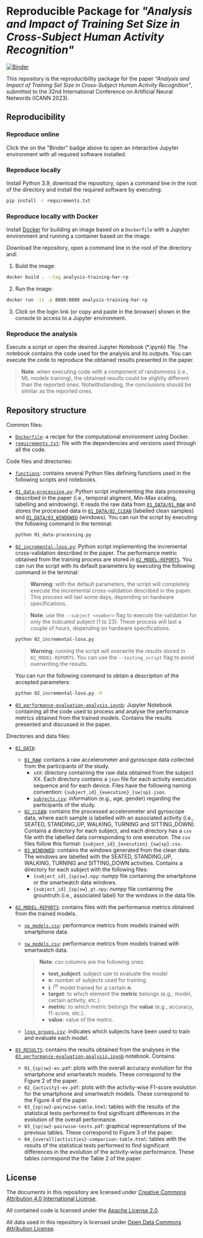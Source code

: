 # Reproducible Package for _"Analysis and Impact of Training Set Size in Cross-Subject Human Activity Recognition"_

[![Binder](https://mybinder.org/badge_logo.svg)](https://mybinder.org/v2/gh/GeoTecINIT/analysis-training-har-rp/HEAD)

This repository is the reproducibility package for the paper _“Analysis and Impact of Training Set Size in Cross-Subject Human Activity Recognition"_, submitted to the 32nd International Conference on Artificial Neural Networds (ICANN 2023).


## Reproducibility 

### Reproduce online 

Click the on the "Binder" badge above to open an interactive Jupyter environment with all required software installed.

### Reproduce locally
Install Python 3.9, download the repository, open a command line in the root of the directory and install the required software by executing:

```bash
pip install -r requirements.txt
```

### Reproduce locally with Docker
Install [Docker](https://www.docker.com) for building an image based on a `Dockerfile` with a Jupyter environment and running a container based on the image.

Download the repository, open a command line in the root of the directory and:

1. Build the image:

```bash
docker build . --tag analysis-training-har-rp
```

2. Run the image:

```bash
docker run -it -p 8888:8888 analysis-training-har-rp
```

3. Click on the login link (or copy and paste in the browser) shown in the console to access to a Jupyter environment.

### Reproduce the analysis
Execute a script or open the desired Jupyter Notebook (\*.ipynb) file. The notebook contains the code used for the analysis and its outputs. You can execute the code to reproduce the obtained results presented in the paper.

> **Note**: when executing code with a component of randomness (i.e., ML models training), the obtained results could be slightly different than the reported ones. Notwithstanding, the conclusions should be similar as the reported ones.


## Repository structure

Common files:
- [`Dockerfile`](./Dockerfile): a recipe for the computational environment using Docker.
- [`requirements.txt`](./requirements.txt): file with the dependencies and versions used through all the code.

Code files and directories:

- [`functions`](./functions): contains several Python files defining functions used in the following scripts and notebooks.
- [`01_data-processing.py`](./01_data-processing.py): Python script implementing the data processing described in the paper (i.e., temporal aligment, Min-Max scaling, labelling and windowing). It reads the raw data from [`01_DATA/01_RAW`](./01_DATA/01_RAW) and stores the processed data in [`01_DATA/02_CLEAN`](./01_DATA/02_CLEAN) (labelled clean samples) and [`01_DATA/03_WINDOWED`](./01_DATA/03_WINDOWED) (windows). You can run the script by executing the following command in the terminal:
  ```bash
  python 01_data-processing.py
  ```
- [`02_incremental-loso.py`](./02_incremental-loso.py): Python script implementing the incremental cross-validation described in the paper. The performance metric obtained from the training process are stored in [`02_MODEL-REPORTS`](./02_MODEL-REPORTS). You can run the script with its default parameters by executing the following command in the terminal:

  > **Warning**: with the default parameters, the script will completely execute the incremental cross-validation described in the paper. This process will last some days, depending on hardware specifications.
  
  > **Note**: use the `--subject <number>` flag to execute the validation for only the indicated subject (1 to 23). These process will last a couple of hours, depending on hardware specifications. 

  ```bash
  python 02_incremental-loso.py
  ```
   
  > **Warning**: running the script will overwrite the results stored in `02_MODEL-REPORTS`. You can use the `--testing_script` flag to avoid overwriting the results.
   
  You can run the following command to obtain a description of the accepted parameters:
   
  ```bash
  python 02_incremental-loso.py -h
  ```

- [`03_performance-evaluation-analysis.ipynb`](./03_performance-evaluation-analysis.ipynb): Jupyter Notebook containing all the code used to process and analyse the performance metrics obtained from the trained models. Contains the results presented and discussed in the paper.

Directories and data files:

- [`01_DATA`](./01_DATA):
  - [`01_RAW`](./01_DATA/01_RAW): contains a raw accelerometer and gyroscope data collected from the participants of the study.
    - `sXX`: directory containing the raw data obtained from the subject XX. Each directory contains a `json` file for each activity execution sequence and for each device. Files have the following naming convention: `{subject_id}_{execution}_{sw|sp}.json`.
    - [`subjects.csv`](./01_DATA/01_RAW/subjects.csv): information (e.g., age, gender) regarding the participants of the study.
  - [`02_CLEAN`](./01_DATA/02_CLEAN): contains the processed accelerometer and gyroscope data, where each sample is labelled with an associated activity (i.e., SEATED, STANDING_UP, WALKING, TURNING and SITTING_DOWN). Contains a directory for each subject, and each directory has a `csv` file with the labelled data corresponding to one execution. The `csv` files follow this format: `{subject_id}_{execution}_{sw|sp}.csv`.
  - [`03_WINDOWED`](./01_DATA/03_WINDOWED): contains the windows generated from the clean data. The windows are labelled with the SEATED, STANDING_UP, WALKING, TURNING and SITTING_DOWN activities. Contains a directory for each subject with the following files:
    - `{subject_id}_{sp|sw}.npy`: _numpy_ file containing the smartphone or the smartwatch data windows.
    - `{subject_id}_{sp|sw}_gt.npy`: _numpy_ file containing the grountruth (i.e., associated label) for the windows in the data file.
- [`02_MODEL-REPORTS`](./02_MODEL-REPORTS): contains files with the performance metrics obtained from the trained models.
  - [`sp_models.csv`](./02_MODEL-REPORTS/sp_models.csv): performance metrics from models trained with smartphone data.
  - [`sw_models.csv`](./02_MODEL-REPORTS/sw_models.csv): performance metrics from models trained with smartwatch data.
  
    > **Note**: csv columns are the following ones:
    > - **test_subject**: subject use to evaluate the model
    > - **n**: number of subjects used for training.
    > - **i**: i<sup>th</sup> model trained for a certain **n**.
    > - **target**: to which element the **metric** belongs (e.g., model, certain activity, etc.).
    > - **metric**: to which metric belongs the **value** (e.g., accuracy, f1-score, etc.).
    > - **value**: value of the metric.
    
  - [`loso_groups.csv`](./02_MODEL-REPORTS/loso_groups.csv): indicates which subjects have been used to train and evaluate each model.
  
- [`03_RESULTS`](./03_RESULTS): contains the results obtained from the analyses in the [`03_performance-evaluation-analysis.ipynb`](./03_performance-evaluation-analysis.ipynb) notebook. Contains:
  - `01_{sp|sw}-ev.pdf`: plots with the overall accuracy evolution for the smartphone and smartwatch models. These correspond to the Figure 2 of the paper.
  - `02_{activity}-ev.pdf`: plots with the activity-wise F1-score evolution for the smartphone and smartwatch models. These correspond to the Figure 4 of the paper.
  - `03_{sp|sw}-pairwise-table.html`: tables with the results of the statistical tests performed to find significant differences in the evolution of the overall performance.
  - `03_{sp|sw}-pairwise-tests.pdf`: graphical representations of the previous tables. These correspond to Figure 3 of the paper.
  - `04_{overall|activities}-comparison-table.html`: tables with the results of the statistical tests performed to find significant differences in the evolution of the activity-wise performance. These tables correspond the the Table 2 of the paper.


## License
The documents in this repository are licensed under [Creative Commons Attribution 4.0 International License](https://creativecommons.org/licenses/by/4.0/).

All contained code is licensed under the [Apache License 2.0](./LICENSE).

All data used in this repository is licensed under [Open Data Commons Attribution License](https://opendatacommons.org/licenses/by/).

